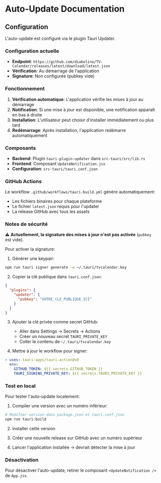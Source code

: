 # Auto-Update Documentation

## Configuration

L'auto-update est configuré via le plugin Tauri Updater.

### Configuration actuelle

- **Endpoint**: `https://github.com/diabolino/TV-Calendar/releases/latest/download/latest.json`
- **Vérification**: Au démarrage de l'application
- **Signature**: Non configurée (pubkey vide)

### Fonctionnement

1. **Vérification automatique**: L'application vérifie les mises à jour au démarrage
2. **Notification**: Si une mise à jour est disponible, une notification apparaît en bas à droite
3. **Installation**: L'utilisateur peut choisir d'installer immédiatement ou plus tard
4. **Redémarrage**: Après installation, l'application redémarre automatiquement

### Composants

- **Backend**: Plugin `tauri-plugin-updater` dans `src-tauri/src/lib.rs`
- **Frontend**: Composant `UpdateNotification.jsx`
- **Configuration**: `src-tauri/tauri.conf.json`

### GitHub Actions

Le workflow `.github/workflows/tauri-build.yml` génère automatiquement:
- Les fichiers binaires pour chaque plateforme
- Le fichier `latest.json` requis pour l'updater
- La release GitHub avec tous les assets

### Notes de sécurité

⚠️ **Actuellement, la signature des mises à jour n'est pas activée** (`pubkey` est vide).

Pour activer la signature:

1. Générer une keypair:
```bash
npm run tauri signer generate -w ~/.tauri/tvcalendar.key
```

2. Copier la clé publique dans `tauri.conf.json`:
```json
{
  "plugins": {
    "updater": {
      "pubkey": "VOTRE_CLE_PUBLIQUE_ICI"
    }
  }
}
```

3. Ajouter la clé privée comme secret GitHub:
   - Aller dans Settings → Secrets → Actions
   - Créer un nouveau secret `TAURI_PRIVATE_KEY`
   - Coller le contenu de `~/.tauri/tvcalendar.key`

4. Mettre à jour le workflow pour signer:
```yaml
- uses: tauri-apps/tauri-action@v0
  env:
    GITHUB_TOKEN: ${{ secrets.GITHUB_TOKEN }}
    TAURI_SIGNING_PRIVATE_KEY: ${{ secrets.TAURI_PRIVATE_KEY }}
```

### Test en local

Pour tester l'auto-update localement:

1. Compiler une version avec un numéro inférieur:
```bash
# Modifier version dans package.json et tauri.conf.json
npm run tauri:build
```

2. Installer cette version

3. Créer une nouvelle release sur GitHub avec un numéro supérieur

4. Lancer l'application installée → devrait détecter la mise à jour

### Désactivation

Pour désactiver l'auto-update, retirer le composant `<UpdateNotification />` de `App.jsx`.
